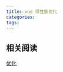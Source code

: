 ```yaml
---
title: vue 项性能优化
categories:
tags:
---
```


## 相关阅读

[优化](https://gitee.com/mrpzx/vue-cli3-config#-%E4%BF%AE%E5%A4%8D-hmr%E7%83%AD%E6%9B%B4%E6%96%B0%E5%A4%B1%E6%95%88)
